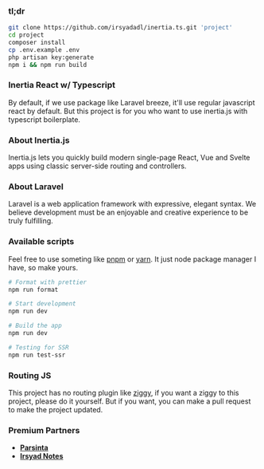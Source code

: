 ### tl;dr
```bash
git clone https://github.com/irsyadadl/inertia.ts.git 'project'
cd project
composer install
cp .env.example .env
php artisan key:generate
npm i && npm run build
```

### Inertia React w/ Typescript

By default, if we use package like Laravel breeze, it'll use regular javascript react by default. But this project is for you who want to use inertia.js with typescript boilerplate.

### About Inertia.js

Inertia.js lets you quickly build modern single-page React, Vue and Svelte apps using classic server-side routing and controllers.

### About Laravel

Laravel is a web application framework with expressive, elegant syntax. We believe development must be an enjoyable and creative experience to be truly fulfilling.

### Available scripts
Feel free to use someting like [pnpm](https://pnpm.io/) or [yarn](https://yarnpkg.com/). It just node package manager I have, so make yours.
```bash
# Format with prettier
npm run format

# Start development
npm run dev

# Build the app
npm run dev

# Testing for SSR
npm run test-ssr
```

### Routing JS
This project has no routing plugin like [ziggy](https://github.com/tighten/ziggy), if you want a ziggy to this project, please do it yourself. But if you want, you can make a pull request to make the project updated.

### Premium Partners

[//]: # (-   **[Teil]&#40;https://teil.app/&#41;**)
-   **[Parsinta](https://parsinta.com/)**
-   **[Irsyad Notes](https://irsyadnotes.com/)**
